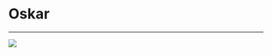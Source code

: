 <h1>Oskar</h1>
<hr>
<img src="https://github-readme-stats.vercel.app/api?username=oskarzyg&theme=dracula&show_icons=true">
